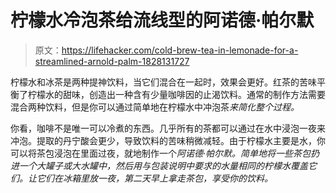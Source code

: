 # 柠檬水冷泡茶给流线型的阿诺德·帕尔默

> 原文：<https://lifehacker.com/cold-brew-tea-in-lemonade-for-a-streamlined-arnold-palm-1828131727>

柠檬水和冰茶是两种提神饮料，当它们混合在一起时，效果会更好。红茶的苦味平衡了柠檬水的甜味，创造出一种含有少量咖啡因的止渴饮料。通常的制作方法需要混合两种饮料，但是你可以通过简单地在柠檬水中冲泡茶*来简化整个过程。*



你看，咖啡不是唯一可以冷煮的东西。几乎所有的茶都可以通过在水中浸泡一夜来冲泡。提取的丹宁酸会更少，导致饮料的苦味稍微减轻。由于柠檬水主要是水，你可以将茶包浸泡在里面过夜，就地制作一个*阿诺德·帕尔默。简单地将一些茶包扔进一个大罐子或大水罐中，然后用与包装说明中要求的水量相同的柠檬水覆盖它们。让它们在冰箱里放一夜，第二天早上拿走茶包，享受你的饮料。*